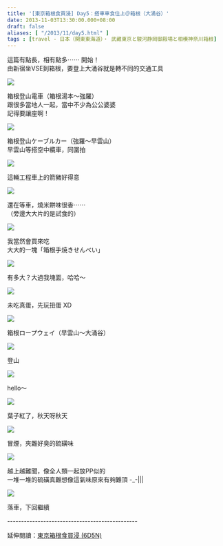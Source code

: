 ```yaml
---
title: '[東京箱根食買浸] Day5：搭車車食住上＠箱根（大涌谷）'
date: 2013-11-03T13:30:00.000+08:00
draft: false
aliases: [ "/2013/11/day5.html" ]
tags : [travel - 日本（関東東海道）・ 武藏東京と駿河静岡御殿場と相模神奈川箱根]
---
```


這篇有點長，相有點多⋯⋯ 開始！  
由新宿坐VSE到箱根，要登上大涌谷就是轉不同的交通工具  

[![](https://4.bp.blogspot.com/-q51E1XHCRCI/XCTXH2xl3JI/AAAAAAAACSE/VkKpvFh6kQQciA2JocaNtlPa1t5vHACRACLcBGAs/s640/23.jpg)](https://4.bp.blogspot.com/-q51E1XHCRCI/XCTXH2xl3JI/AAAAAAAACSE/VkKpvFh6kQQciA2JocaNtlPa1t5vHACRACLcBGAs/s1600/23.jpg)

箱根登山電車（箱根湯本～強羅）  
跟很多當地人一起，當中不少為公公婆婆  
記得要讓座啊！  

[![](https://2.bp.blogspot.com/-nRdeQSpOMEk/XCTXR1WKg7I/AAAAAAAACSI/nlyPbnKtrU0b95NRGBOwMVOxPd7nLaqGACLcBGAs/s640/24.jpg)](https://2.bp.blogspot.com/-nRdeQSpOMEk/XCTXR1WKg7I/AAAAAAAACSI/nlyPbnKtrU0b95NRGBOwMVOxPd7nLaqGACLcBGAs/s1600/24.jpg)

箱根登山ケーブルカー（強羅～早雲山）  
早雲山等搭空中纜車，同圍拍  

[![](https://2.bp.blogspot.com/-WZieuX9yaTI/XCTXcl0lBGI/AAAAAAAACSQ/KkAjlsweYEEIvNiCjCmeFfF3j2FKAEdrgCLcBGAs/s640/25.jpg)](https://2.bp.blogspot.com/-WZieuX9yaTI/XCTXcl0lBGI/AAAAAAAACSQ/KkAjlsweYEEIvNiCjCmeFfF3j2FKAEdrgCLcBGAs/s1600/25.jpg)

這輛工程車上的箭豬好得意  

[![](https://3.bp.blogspot.com/-SuIkrWa8x4Y/XCTXq6lRcHI/AAAAAAAACSY/AuI8nvD5jYUMzempjc6KvALr3hgjAiY9wCLcBGAs/s640/26.jpg)](https://3.bp.blogspot.com/-SuIkrWa8x4Y/XCTXq6lRcHI/AAAAAAAACSY/AuI8nvD5jYUMzempjc6KvALr3hgjAiY9wCLcBGAs/s1600/26.jpg)

還在等車，燒米餅味很香⋯⋯  
（旁邊大大片的是試食的）  

[![](https://4.bp.blogspot.com/-QtYBhM6dYoo/XCTX06p0hjI/AAAAAAAACSc/NfemC0aVVLoePMoFVbO7CrjqQDDMYWNiQCLcBGAs/s640/27.jpg)](https://4.bp.blogspot.com/-QtYBhM6dYoo/XCTX06p0hjI/AAAAAAAACSc/NfemC0aVVLoePMoFVbO7CrjqQDDMYWNiQCLcBGAs/s1600/27.jpg)

我當然會買來吃  
大大的一塊「箱根手焼きせんべい」  

[![](https://4.bp.blogspot.com/-pw_gsict3V8/XCTX_gKzwII/AAAAAAAACSk/zhppiOVnXAgnAcgSKrndU2Ar7KtrjRGdwCLcBGAs/s640/28.jpg)](https://4.bp.blogspot.com/-pw_gsict3V8/XCTX_gKzwII/AAAAAAAACSk/zhppiOVnXAgnAcgSKrndU2Ar7KtrjRGdwCLcBGAs/s1600/28.jpg)

有多大？大過我塊面，哈哈～  

[![](https://2.bp.blogspot.com/-T8Mq5lnfiYs/XCTYL3p8CTI/AAAAAAAACSs/m-B5JOhIl8QdTuBoHokvxWMLWgkcnZ-IQCLcBGAs/s640/29.jpg)](https://2.bp.blogspot.com/-T8Mq5lnfiYs/XCTYL3p8CTI/AAAAAAAACSs/m-B5JOhIl8QdTuBoHokvxWMLWgkcnZ-IQCLcBGAs/s1600/29.jpg)

未吃真蛋，先玩扭蛋 XD  

[![](https://4.bp.blogspot.com/-V_Ieqhq_Wik/XCTYVvxLS4I/AAAAAAAACS0/5E1CVp-mavsOMYC2AZnM9N8T5f353xJbACLcBGAs/s640/30.jpg)](https://4.bp.blogspot.com/-V_Ieqhq_Wik/XCTYVvxLS4I/AAAAAAAACS0/5E1CVp-mavsOMYC2AZnM9N8T5f353xJbACLcBGAs/s1600/30.jpg)

箱根ロープウェイ（早雲山～大涌谷）  

[![](https://3.bp.blogspot.com/-wEWhgnNo_vw/XCTYdrLcMQI/AAAAAAAACS8/anWEDnd17rMEuwm4-ywUfPDjvDUcB5W9ACLcBGAs/s640/31.jpg)](https://3.bp.blogspot.com/-wEWhgnNo_vw/XCTYdrLcMQI/AAAAAAAACS8/anWEDnd17rMEuwm4-ywUfPDjvDUcB5W9ACLcBGAs/s1600/31.jpg)

登山  

[![](https://1.bp.blogspot.com/-nWRdnkG03ME/XCTYl3q1_lI/AAAAAAAACTA/Jp0n7rjp6bUEUCXprdOG8Xr4FaUi6MhCgCLcBGAs/s640/32.jpg)](https://1.bp.blogspot.com/-nWRdnkG03ME/XCTYl3q1_lI/AAAAAAAACTA/Jp0n7rjp6bUEUCXprdOG8Xr4FaUi6MhCgCLcBGAs/s1600/32.jpg)

hello～  

[![](https://1.bp.blogspot.com/-JXSXP1IeGR4/XCTYsnywpfI/AAAAAAAACTI/h0EchHhjA6A5yn3TLKSnEcxv7u9mx0C7QCLcBGAs/s640/33.jpg)](https://1.bp.blogspot.com/-JXSXP1IeGR4/XCTYsnywpfI/AAAAAAAACTI/h0EchHhjA6A5yn3TLKSnEcxv7u9mx0C7QCLcBGAs/s1600/33.jpg)

葉子紅了，秋天呀秋天  

[![](https://3.bp.blogspot.com/-Q1wtjxUiGw0/XCTY0pFYI9I/AAAAAAAACTQ/ULQx3iD4L141u_QIJTfxirzZxAAjOjFnQCLcBGAs/s640/34.jpg)](https://3.bp.blogspot.com/-Q1wtjxUiGw0/XCTY0pFYI9I/AAAAAAAACTQ/ULQx3iD4L141u_QIJTfxirzZxAAjOjFnQCLcBGAs/s1600/34.jpg)

冒煙，夾雜好臭的硫磺味  

[![](https://3.bp.blogspot.com/-rgzhBt2VeUA/XCTY8o9skwI/AAAAAAAACTc/rg7qTW2tdAEIP0kSPcTkJqxNXWgbuFbQQCLcBGAs/s640/35.jpg)](https://3.bp.blogspot.com/-rgzhBt2VeUA/XCTY8o9skwI/AAAAAAAACTc/rg7qTW2tdAEIP0kSPcTkJqxNXWgbuFbQQCLcBGAs/s1600/35.jpg)

越上越難聞，像全人類一起放PP似的  
一堆一堆的硫磺真難想像這氣味原來有夠難頂 -\_-|||  

[![](https://3.bp.blogspot.com/-7UkhsMjIs_s/XCTZtmLDxRI/AAAAAAAACTs/Xwm7PKWSlwcJcLnmiQuNhouKG923WPaFgCLcBGAs/s640/36.jpg)](https://3.bp.blogspot.com/-7UkhsMjIs_s/XCTZtmLDxRI/AAAAAAAACTs/Xwm7PKWSlwcJcLnmiQuNhouKG923WPaFgCLcBGAs/s1600/36.jpg)

落車，下回繼續  
  
\-----------------------------------------------  
  
延伸閱讀：[東京箱根食買浸 (6D5N)](http://www.hidie.net/2013/11/6d5n.html)
